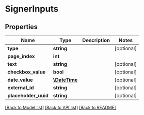 # SignerInputs

## Properties
Name | Type | Description | Notes
------------ | ------------- | ------------- | -------------
**type** | **string** |  | [optional] 
**page_index** | **int** |  | 
**text** | **string** |  | [optional] 
**checkbox_value** | **bool** |  | [optional] 
**date_value** | [**\DateTime**](\DateTime.md) |  | [optional] 
**external_id** | **string** |  | [optional] 
**placeholder_uuid** | **string** |  | [optional] 

[[Back to Model list]](../README.md#documentation-for-models) [[Back to API list]](../README.md#documentation-for-api-endpoints) [[Back to README]](../README.md)


